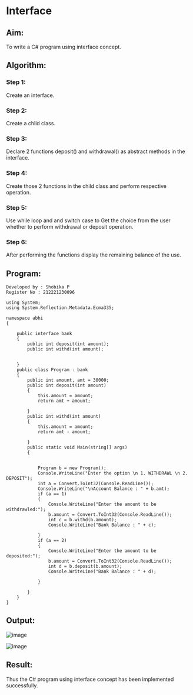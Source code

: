 # Interface

## Aim:
To write a C# program using interface concept.

## Algorithm:
### Step 1:
Create an interface.

### Step 2:
Create a child class.

### Step 3:
Declare 2 functions deposit() and withdrawal() as abstract methods in the interface.

### Step 4:
Create those 2 functions in the child class and perform respective operation.

### Step 5:
Use while loop and and switch case to Get the choice from the user whether to perform withdrawal or deposit operation.

### Step 6:
After performing the functions display the remaining balance of the use.

## Program:
```
Developed by : Shobika P
Register No : 212221230096
```
```
using System;
using System.Reflection.Metadata.Ecma335;

namespace abhi
{

    public interface bank
    {
        public int deposit(int amount);
        public int withd(int amount);


    }
    public class Program : bank
    {
        public int amount, amt = 30000;
        public int deposit(int amount)
        {
            this.amount = amount;
            return amt + amount;

        }
        public int withd(int amount)
        {
            this.amount = amount;
            return amt - amount;

        }
        public static void Main(string[] args)
        {


            Program b = new Program();
            Console.WriteLine("Enter the option \n 1. WITHDRAWL \n 2. DEPOSIT");
            int a = Convert.ToInt32(Console.ReadLine());
            Console.WriteLine("\nAccount Balance : " + b.amt);
            if (a == 1)
            {
                Console.WriteLine("Enter the amount to be withdrawled:");
                b.amount = Convert.ToInt32(Console.ReadLine());
                int c = b.withd(b.amount);
                Console.WriteLine("Bank Balance : " + c);

            }
            if (a == 2)
            {
                Console.WriteLine("Enter the amount to be deposited:");
                b.amount = Convert.ToInt32(Console.ReadLine());
                int d = b.deposit(b.amount);
                Console.WriteLine("Bank Balance : " + d);

            }

        }
    }
}
```
## Output:
![image](https://github.com/Shobika187/Interface/assets/94508142/4d211292-2637-4242-ae91-05c267824970)

![image](https://github.com/Shobika187/Interface/assets/94508142/06ee64fe-0c93-4a20-ad58-1eae40ad74f9)
## Result:
Thus the C# program using interface concept has been implemented successfully.

